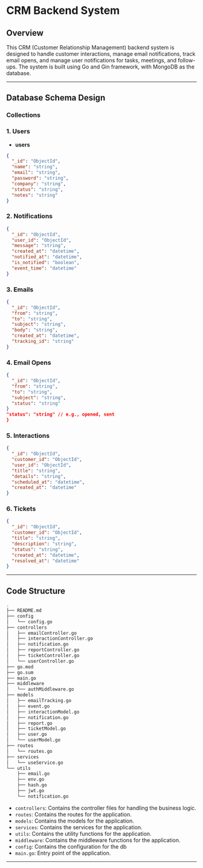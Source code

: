 # CRM Backend System

## Overview

This CRM (Customer Relationship Management) backend system is designed to handle customer interactions, manage email notifications, track email opens, and manage user notifications for tasks, meetings, and follow-ups. The system is built using Go and Gin framework, with MongoDB as the database.

---

## Database Schema Design

### Collections

### 1. Users
- **users**
```json
{
  "_id": "ObjectId",
  "name": "string",
  "email": "string",
  "password": "string",
  "company": "string",
  "status": "string",
  "notes": "string"
}
```

### 2. Notifications

```json
{
  "_id": "ObjectId",
  "user_id": "ObjectId",
  "message": "string",
  "created_at": "datetime",
  "notified_at": "datetime",
  "is_notified": "boolean",
  "event_time": "datetime"
}

```

### 3. Emails

```json
{
  "_id": "ObjectId",
  "from": "string",
  "to": "string",
  "subject": "string",
  "body": "string",
  "created_at": "datetime",
  "tracking_id": "string"
}
```


### 4. Email Opens

```json
{
  "_id": "ObjectId",
  "from": "string",
  "to": "string",
  "subject": "string",
  "status": "string"
}
"status": "string" // e.g., opened, sent
}
```


### 5. Interactions
```json
{
  "_id": "ObjectId",
  "customer_id": "ObjectId",
  "user_id": "ObjectId",
  "title": "string",
  "details": "string",
  "scheduled_at": "datetime",
  "created_at": "datetime"
}
```

### 6. Tickets

```json
{
  "_id": "ObjectId",
  "customer_id": "ObjectId",
  "title": "string",
  "description": "string",
  "status": "string",
  "created_at": "datetime",
  "resolved_at": "datetime"
}
```

---

## Code Structure

```bash
.
├── README.md
├── config
│   └── config.go
├── controllers
│   ├── emailController.go
│   ├── interactionController.go
│   ├── notification.go
│   ├── reportController.go
│   ├── ticketController.go
│   └── userController.go
├── go.mod
├── go.sum
├── main.go
├── middleware
│   └── authMiddleware.go
├── models
│   ├── emailTracking.go
│   ├── event.go
│   ├── interactionModel.go
│   ├── notification.go
│   ├── report.go
│   ├── ticketModel.go
│   ├── user.go
│   └── userModel.go
├── routes
│   └── routes.go
├── services
│   └── useService.go
└── utils
    ├── email.go
    ├── env.go
    ├── hash.go
    ├── jwt.go
    └── notification.go
```

- `controllers`: Contains the controller files for handling the business logic.
- `routes`: Contains the routes for the application.
- `models`: Contains the models for the application.
- `services`: Contains the services for the application.
- `utils`: Contains the utility functions for the application.
- `middleware`: Contains the middleware functions for the application.
- `config`: Contains the configuration for the db
- `main.go`: Entry point of the application.

---


